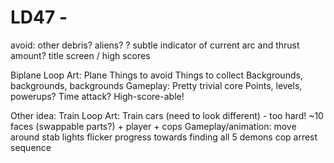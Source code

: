 LD47 -
============================

avoid: other debris? aliens?
? subtle indicator of current arc and thrust amount?
title screen / high scores

Biplane Loop
Art:
  Plane
  Things to avoid
  Things to collect
  Backgrounds, backgrounds, backgrounds
Gameplay:
  Pretty trivial core
  Points, levels, powerups? Time attack?
    High-score-able!

Other idea: Train Loop
Art:
  Train cars (need to look different) - too hard!
  ~10 faces (swappable parts?) + player + cops
Gameplay/animation:
  move around
  stab
  lights flicker
  progress towards finding all 5 demons
  cop arrest sequence
